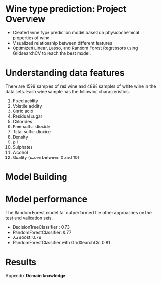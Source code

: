   #  ****Wine type prediction: Project Overview****

- Created wine type prediction model based on physicochemical properties of wine
- Visualized relationship between different features
- Optimized Linear, Lasso, and Random Forest Regressors using GridsearchCV to reach the best model.

 # ****Understanding data features****

There are 1599 samples of red wine and 4898 samples of white wine in the data sets. Each wine sample has the following characteristics :

1. Fixed acidity
2. Volatile acidity
3. Citric acid
4. Residual sugar
5. Chlorides
6. Free sulfur dioxide
7. Total sulfur dioxide
8. Density
9. pH
10. Sulphates
11. Alcohol
12. Quality (score between 0 and 10)

 #  ****Model Building**** 

 #  ****Model performance**** 

The Random Forest model far outperformed the other approaches on the test and validation sets.

- DecisionTreeClassifier : 0.73
- RandomForestClassifier: 0.77
- XGBoost: 0.79
- RandomForestClassifier with GridSearchCV: 0.81

 #  ****Results****

Appendix ****Domain knowledge****
